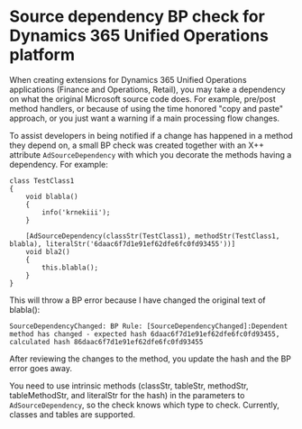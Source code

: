 # Source dependency BP check for Dynamics 365 Unified Operations platform

When creating extensions for Dynamics 365 Unified Operations applications (Finance and Operations, Retail), you may take
a dependency on what the original Microsoft source code does. For example, pre/post method handlers, or because of using the time
honored "copy and paste" approach, or you just want a warning if a main processing flow changes.

To assist developers in being notified if a change has happened in a method they depend on, a small BP check was created together
with an X++ attribute `AdSourceDependency` with which you decorate the methods having a dependency. For example:

    class TestClass1
    {
        void blabla()
        {
            info('krnekiii');
        }

        [AdSourceDependency(classStr(TestClass1), methodStr(TestClass1, blabla), literalStr('6daac6f7d1e91ef62dfe6fc0fd93455'))]
        void bla2()
        {
            this.blabla();
        }
    }

This will throw a BP error because I have changed the original text of blabla():

    SourceDependencyChanged: BP Rule: [SourceDependencyChanged]:Dependent method has changed - expected hash 6daac6f7d1e91ef62dfe6fc0fd93455, calculated hash 86daac6f7d1e91ef62dfe6fc0fd93455

After reviewing the changes to the method, you update the hash and the BP error goes away.

You need to use intrinsic methods (classStr, tableStr, methodStr, tableMethodStr, and literalStr for the hash) in the parameters to  `AdSourceDependency`, so the check knows which type to check. Currently, classes and tables are supported.
